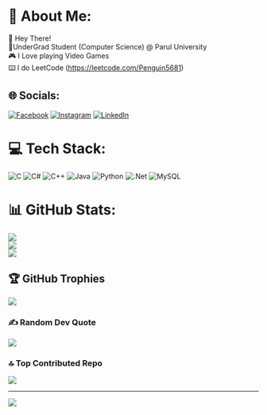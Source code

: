 # 💫 About Me:
👋 Hey There!<br>📍UnderGrad Student (Computer Science) @ Parul University<br>🎮 I Love playing Video Games<br>⌨️ I do LeetCode (https://leetcode.com/Penguin5681)


## 🌐 Socials:
[![Facebook](https://img.shields.io/badge/Facebook-%231877F2.svg?logo=Facebook&logoColor=white)](https://facebook.com/thechilledguy69) [![Instagram](https://img.shields.io/badge/Instagram-%23E4405F.svg?logo=Instagram&logoColor=white)](https://instagram.com/thechillguy69) [![LinkedIn](https://img.shields.io/badge/LinkedIn-%230077B5.svg?logo=linkedin&logoColor=white)](https://linkedin.com/in/bigpenguin) 

# 💻 Tech Stack:
![C](https://img.shields.io/badge/c-%2300599C.svg?style=for-the-badge&logo=c&logoColor=white) ![C#](https://img.shields.io/badge/c%23-%23239120.svg?style=for-the-badge&logo=c-sharp&logoColor=white) ![C++](https://img.shields.io/badge/c++-%2300599C.svg?style=for-the-badge&logo=c%2B%2B&logoColor=white) ![Java](https://img.shields.io/badge/java-%23ED8B00.svg?style=for-the-badge&logo=java&logoColor=white) ![Python](https://img.shields.io/badge/python-3670A0?style=for-the-badge&logo=python&logoColor=ffdd54) ![.Net](https://img.shields.io/badge/.NET-5C2D91?style=for-the-badge&logo=.net&logoColor=white) ![MySQL](https://img.shields.io/badge/mysql-%2300f.svg?style=for-the-badge&logo=mysql&logoColor=white)
# 📊 GitHub Stats:
![](https://github-readme-stats.vercel.app/api?username=Penguin5681&theme=monokai&hide_border=false&include_all_commits=true&count_private=true)<br/>
![](https://github-readme-streak-stats.herokuapp.com/?user=Penguin5681&theme=monokai&hide_border=false)<br/>
![](https://github-readme-stats.vercel.app/api/top-langs/?username=Penguin5681&theme=monokai&hide_border=false&include_all_commits=true&count_private=true&layout=compact)

## 🏆 GitHub Trophies
![](https://github-profile-trophy.vercel.app/?username=Penguin5681&theme=monokai&no-frame=false&no-bg=true&margin-w=4)

### ✍️ Random Dev Quote
![](https://quotes-github-readme.vercel.app/api?type=horizontal&theme=radical)

### 🔝 Top Contributed Repo
![](https://github-contributor-stats.vercel.app/api?username=Penguin5681&limit=5&theme=dark&combine_all_yearly_contributions=true)

---
[![](https://visitcount.itsvg.in/api?id=Penguin5681&icon=0&color=0)](https://visitcount.itsvg.in)

<!-- Proudly created with GPRM ( https://gprm.itsvg.in ) -->
